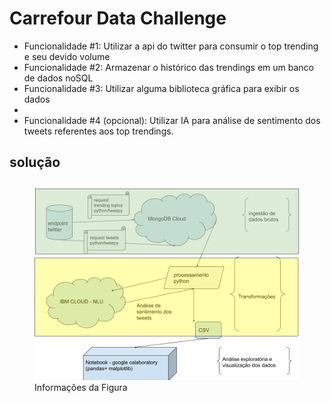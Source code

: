 <h1> Carrefour Data Challenge </h1>

<ul>
  <li>Funcionalidade #1: Utilizar a api do twitter para consumir o top trending e seu devido volume</li>
  <li>Funcionalidade #2: Armazenar o histórico das trendings em um banco de dados noSQL</li>
  <li>Funcionalidade #3: Utilizar alguma biblioteca gráfica para exibir os dados<li>
  <li>Funcionalidade #4 (opcional): Utilizar IA para análise de sentimento dos tweets referentes aos top trendings.</li>
</ul>
<h2> solução</h2>
<figure>
  <img src="https://github.com/desenvolvedorjairomonassa/carrefourdatachallenge/blob/main/carrefour.png" alt="Desenvolvimento">
  <figcaption>Informações da Figura</figcaption>
</figure>
